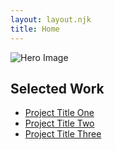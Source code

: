 ```yaml
---
layout: layout.njk
title: Home
---
```


<section class="hero">
  <img src="/assets/hero.jpg" alt="Hero Image" class="distorted" />
</section>

<section class="work-list">
  <h2>Selected Work</h2>
  <ul>
    <li><a href="#">Project Title One</a></li>
    <li><a href="#">Project Title Two</a></li>
    <li><a href="#">Project Title Three</a></li>
  </ul>
</section>
